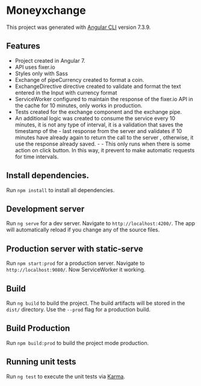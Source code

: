 # Moneyxchange

This project was generated with [Angular CLI](https://github.com/angular/angular-cli) version 7.3.9.

## Features

- Project created in Angular 7.
- API uses fixer.io
- Styles only with Sass
- Exchange of pipeCurrency created to format a coin.
- ExchangeDirective directive created to validate and format the text entered in the Input with currency format
- ServiceWorker configured to maintain the response of the fixer.io API in the cache for 10 minutes, only works in production.
- Tests created for the exchange component and the exchange pipe.
- An additional logic was created to consume the service every 10 minutes, it is not any type of interval, it is a validation that saves the timestamp of the - last response from the server and validates if 10 minutes have already again to return the call to the server , otherwise, it use the response already saved. - - This only runs when there is some action  on click button. In this way, it prevent to make automatic requests for time intervals.

## Install dependencies.

Run `npm install` to install all dependencies.

## Development server

Run `ng serve` for a dev server. Navigate to `http://localhost:4200/`. The app will automatically reload if you change any of the source files.

## Production server with static-serve

Run `npm start:prod` for a production server. Navigate to `http://localhost:9080/`. Now ServiceWorker it working.

## Build

Run `ng build` to build the project. The build artifacts will be stored in the `dist/` directory. Use the `--prod` flag for a production build.

## Build Production

Run `npm build:prod` to build the project mode production. 

## Running unit tests

Run `ng test` to execute the unit tests via [Karma](https://karma-runner.github.io).

